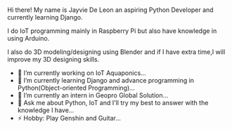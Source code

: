 ### 
Hi there! My name is Jayvie De Leon an aspiring Python Developer and currently learning Django.

I do IoT programming mainly in Raspberry Pi but also have knowledge in using Arduino.

I also do 3D modeling/designing using Blender and if I have extra time,I will improve my 3D designing skills. 

- 🔭 I’m currently working on IoT Aquaponics...
- 🌱 I’m currently learning Django and advance programming in Python(Object-oriented Programming)...
- 👯 I’m currently an intern in Geopro Global Solution... 
- 💬 Ask me about Python, IoT and I'll try my best to answer with the knowledge I have...
- ⚡ Hobby: Play Genshin and Guitar...

